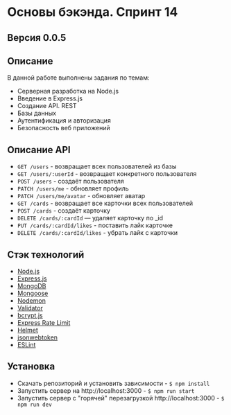 # **Основы бэкэнда. Спринт 14**

## **Версия** 0.0.5

## **Описание**
В данной работе выполнены задания по темам:
- Серверная разработка на Node.js
- Введение в Express.js
- Создание API. REST
- Базы данных
- Аутентификация и авторизация
- Безопасность веб приложений

## **Описание API**
- `GET /users` - возвращает всех пользователей из базы
- `GET /users/:userId` - возвращает конкретного пользователя
- `POST /users` - создаёт пользователя
- `PATCH /users/me` - обновляет профиль
- `PATCH /users/me/avatar` - обновляет аватар
- `GET /cards` - возвращает все карточки всех пользователей
- `POST /cards` - создаёт карточку
- `DELETE /cards/:cardId` — удаляет карточку по _id
- `PUT /cards/:cardId/likes` - поставить лайк карточке
- `DELETE /cards/:cardId/likes` - убрать лайк с карточки

## **Стэк технологий** 
- [Node.js](https://nodejs.org/en/)
- [Express.js](https://expressjs.com/ru/)
- [MongoDB](https://www.mongodb.com/)
- [Mongoose](https://mongoosejs.com/)
- [Nodemon](https://www.npmjs.com/package/nodemon/)
- [Validator](https://www.npmjs.com/package/validator)
- [bcrypt.js](https://www.npmjs.com/package/bcryptjs)
- [Express Rate Limit](https://www.npmjs.com/package/express-rate-limit)
- [Helmet](https://www.npmjs.com/package/helmet)
- [jsonwebtoken](https://www.npmjs.com/package/jsonwebtoken)
- [ESLint](https://eslint.org/)

## **Установка**
- Скачать репозиторий и установить зависимости - `$ npm install`
- Запустить сервер на http://localhost:3000 - `$ npm run start`
- Запустить сервер с "горячей" перезагрузкой http://localhost:3000 - `$ npm run dev`
